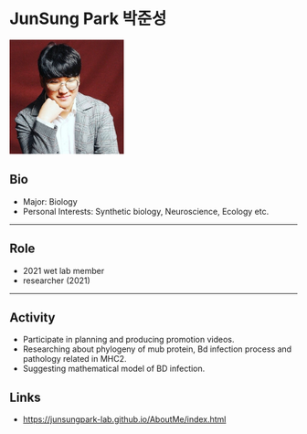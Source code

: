 # JunSung Park 박준성
<img src="./junsungpark.jpg" height="200px" width="200px">

## Bio
* Major: Biology
* Personal Interests: Synthetic biology, Neuroscience, Ecology etc.
---

## Role
* 2021 wet lab member
* researcher (2021)
---

## Activity

* Participate in planning and producing promotion videos.
* Researching about phylogeny of mub protein, Bd infection process and pathology related in MHC2.
* Suggesting mathematical model of BD infection.

## Links
* https://junsungpark-lab.github.io/AboutMe/index.html

